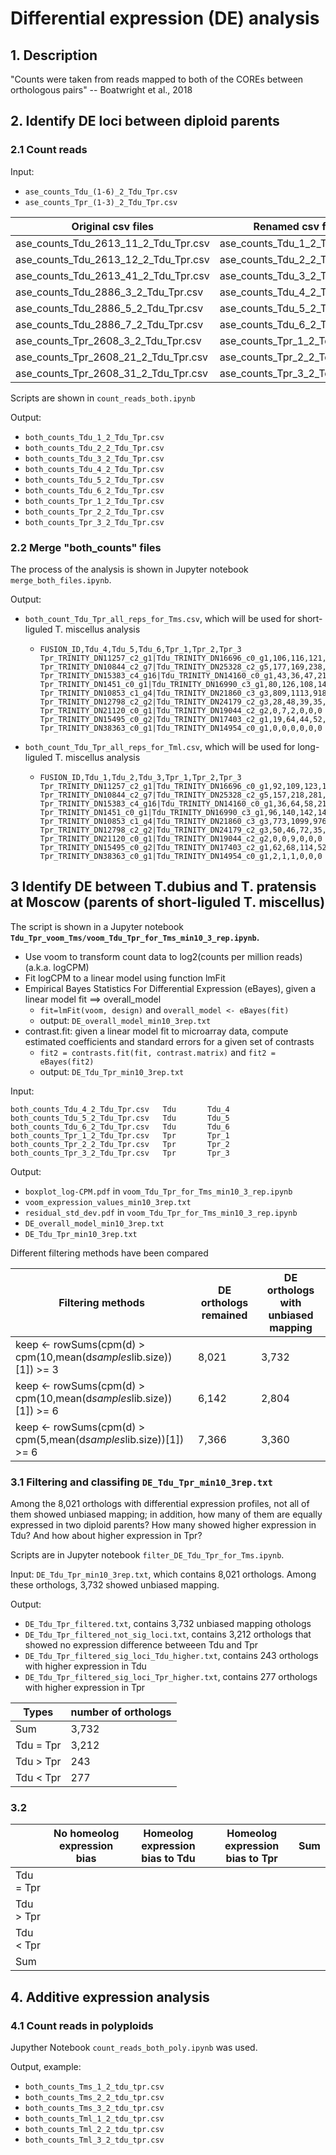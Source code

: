 # Differential expression (DE) analysis
## 1. Description
"Counts were taken from reads mapped to both of the COREs between orthologous pairs" -- Boatwright et al., 2018

## 2. Identify DE loci between diploid parents
### 2.1 Count reads

Input:
  - `ase_counts_Tdu_(1-6)_2_Tdu_Tpr.csv`
  - `ase_counts_Tpr_(1-3)_2_Tdu_Tpr.csv`

| Original csv files | Renamed csv files |
| -- | -- |
| ase_counts_Tdu_2613_11_2_Tdu_Tpr.csv | ase_counts_Tdu_1_2_Tdu_Tpr.csv |
| ase_counts_Tdu_2613_12_2_Tdu_Tpr.csv | ase_counts_Tdu_2_2_Tdu_Tpr.csv |
| ase_counts_Tdu_2613_41_2_Tdu_Tpr.csv | ase_counts_Tdu_3_2_Tdu_Tpr.csv |
| ase_counts_Tdu_2886_3_2_Tdu_Tpr.csv | ase_counts_Tdu_4_2_Tdu_Tpr.csv |
| ase_counts_Tdu_2886_5_2_Tdu_Tpr.csv | ase_counts_Tdu_5_2_Tdu_Tpr.csv |
| ase_counts_Tdu_2886_7_2_Tdu_Tpr.csv | ase_counts_Tdu_6_2_Tdu_Tpr.csv |
| ase_counts_Tpr_2608_3_2_Tdu_Tpr.csv | ase_counts_Tpr_1_2_Tdu_Tpr.csv |
| ase_counts_Tpr_2608_21_2_Tdu_Tpr.csv | ase_counts_Tpr_2_2_Tdu_Tpr.csv |
| ase_counts_Tpr_2608_31_2_Tdu_Tpr.csv | ase_counts_Tpr_3_2_Tdu_Tpr.csv |

Scripts are shown in `count_reads_both.ipynb`

Output:
  - `both_counts_Tdu_1_2_Tdu_Tpr.csv`
  - `both_counts_Tdu_2_2_Tdu_Tpr.csv`
  - `both_counts_Tdu_3_2_Tdu_Tpr.csv`
  - `both_counts_Tdu_4_2_Tdu_Tpr.csv`
  - `both_counts_Tdu_5_2_Tdu_Tpr.csv`
  - `both_counts_Tdu_6_2_Tdu_Tpr.csv`
  - `both_counts_Tpr_1_2_Tdu_Tpr.csv`
  - `both_counts_Tpr_2_2_Tdu_Tpr.csv`
  - `both_counts_Tpr_3_2_Tdu_Tpr.csv`

### 2.2 Merge "both_counts" files
The process of the analysis is shown in Jupyter notebook `merge_both_files.ipynb`.

Output:
  - `both_count_Tdu_Tpr_all_reps_for_Tms.csv`, which will be used for short-liguled T. miscellus analysis
    - ```
      FUSION_ID,Tdu_4,Tdu_5,Tdu_6,Tpr_1,Tpr_2,Tpr_3
      Tpr_TRINITY_DN11257_c2_g1|Tdu_TRINITY_DN16696_c0_g1,106,116,121,103,173,78
      Tpr_TRINITY_DN10844_c2_g7|Tdu_TRINITY_DN25328_c2_g5,177,169,238,204,402,205
      Tpr_TRINITY_DN15383_c4_g16|Tdu_TRINITY_DN14160_c0_g1,43,36,47,21,25,18
      Tpr_TRINITY_DN1451_c0_g1|Tdu_TRINITY_DN16990_c3_g1,80,126,108,141,200,119
      Tpr_TRINITY_DN10853_c1_g4|Tdu_TRINITY_DN21860_c3_g3,809,1113,918,751,1281,700
      Tpr_TRINITY_DN12798_c2_g2|Tdu_TRINITY_DN24179_c2_g3,28,48,39,35,118,55
      Tpr_TRINITY_DN21120_c0_g1|Tdu_TRINITY_DN19044_c2_g2,0,7,2,0,0,0
      Tpr_TRINITY_DN15495_c0_g2|Tdu_TRINITY_DN17403_c2_g1,19,64,44,52,62,33
      Tpr_TRINITY_DN38363_c0_g1|Tdu_TRINITY_DN14954_c0_g1,0,0,0,0,0,0
      ```
  - `both_count_Tdu_Tpr_all_reps_for_Tml.csv`, which will be used for long-liguled T. miscellus analysis
    - ```
      FUSION_ID,Tdu_1,Tdu_2,Tdu_3,Tpr_1,Tpr_2,Tpr_3
      Tpr_TRINITY_DN11257_c2_g1|Tdu_TRINITY_DN16696_c0_g1,92,109,123,103,173,78
      Tpr_TRINITY_DN10844_c2_g7|Tdu_TRINITY_DN25328_c2_g5,157,218,281,204,402,205
      Tpr_TRINITY_DN15383_c4_g16|Tdu_TRINITY_DN14160_c0_g1,36,64,58,21,25,18
      Tpr_TRINITY_DN1451_c0_g1|Tdu_TRINITY_DN16990_c3_g1,96,140,142,141,200,119
      Tpr_TRINITY_DN10853_c1_g4|Tdu_TRINITY_DN21860_c3_g3,773,1099,976,751,1281,700
      Tpr_TRINITY_DN12798_c2_g2|Tdu_TRINITY_DN24179_c2_g3,50,46,72,35,118,55
      Tpr_TRINITY_DN21120_c0_g1|Tdu_TRINITY_DN19044_c2_g2,0,0,9,0,0,0
      Tpr_TRINITY_DN15495_c0_g2|Tdu_TRINITY_DN17403_c2_g1,62,68,114,52,62,33
      Tpr_TRINITY_DN38363_c0_g1|Tdu_TRINITY_DN14954_c0_g1,2,1,1,0,0,0
      ```

## 3 Identify DE between T.dubius and T. pratensis at Moscow (parents of short-liguled T. miscellus)
The script is shown in a Jupyter notebook **`Tdu_Tpr_voom_Tms/voom_Tdu_Tpr_for_Tms_min10_3_rep.ipynb`.**
  - Use voom to transform count data to log2(counts per million reads) (a.k.a. logCPM)
  - Fit logCPM to a linear model using function lmFit
  - Empirical Bayes Statistics For Differential Expression (eBayes), given a linear model fit ==> overall_model
    - `fit=lmFit(voom, design)` and `overall_model <- eBayes(fit)`
    - output: `DE_overall_model_min10_3rep.txt`
  - contrast.fit: given a linear model fit to microarray data, compute estimated coefficients and standard errors for a given set of contrasts
    - `fit2 = contrasts.fit(fit, contrast.matrix)` and `fit2 = eBayes(fit2)`
    - output: `DE_Tdu_Tpr_min10_3rep.txt`

Input:
```
both_counts_Tdu_4_2_Tdu_Tpr.csv   Tdu       Tdu_4
both_counts_Tdu_5_2_Tdu_Tpr.csv   Tdu       Tdu_5
both_counts_Tdu_6_2_Tdu_Tpr.csv   Tdu       Tdu_6
both_counts_Tpr_1_2_Tdu_Tpr.csv   Tpr       Tpr_1
both_counts_Tpr_2_2_Tdu_Tpr.csv   Tpr       Tpr_2
both_counts_Tpr_3_2_Tdu_Tpr.csv   Tpr       Tpr_3
```

Output:
  - `boxplot_log-CPM.pdf` in `voom_Tdu_Tpr_for_Tms_min10_3_rep.ipynb`
  - `voom_expression_values_min10_3rep.txt`
  - `residual_std_dev.pdf` in `voom_Tdu_Tpr_for_Tms_min10_3_rep.ipynb`
  - `DE_overall_model_min10_3rep.txt`
  - `DE_Tdu_Tpr_min10_3rep.txt`
  
Different filtering methods have been compared

| Filtering methods | DE orthologs remained | DE orthologs with unbiased mapping |
| -- | -- | -- |
| keep <- rowSums(cpm(d) > cpm(10,mean(d$samples$lib.size))[1]) >= 3 | 8,021 | 3,732 |
| keep <- rowSums(cpm(d) > cpm(10,mean(d$samples$lib.size))[1]) >= 6 | 6,142 | 2,804 |
| keep <- rowSums(cpm(d) > cpm(5,mean(d$samples$lib.size))[1]) >= 6 | 7,366 | 3,360 |

### 3.1 Filtering and classifing `DE_Tdu_Tpr_min10_3rep.txt`
Among the 8,021 orthologs with differential expression profiles, not all of them showed unbiased mapping; in addition, how many of them are equally expressed in two diploid parents? How many showed higher expression in Tdu? And how about higher expression in Tpr?

Scripts are in Jupyter notebook `filter_DE_Tdu_Tpr_for_Tms.ipynb`.

Input: `DE_Tdu_Tpr_min10_3rep.txt`, which contains 8,021 orthologs. Among these orthologs, 3,732 showed unbiased mapping.

Output:
  - `DE_Tdu_Tpr_filtered.txt`, contains 3,732 unbiased mapping othologs
  - `DE_Tdu_Tpr_filtered_not_sig_loci.txt`, contains 3,212 orthologs that showed no expression difference betweeen Tdu and Tpr
  - `DE_Tdu_Tpr_filtered_sig_loci_Tdu_higher.txt`, contains 243 orthologs with higher expression in Tdu
  - `DE_Tdu_Tpr_filtered_sig_loci_Tpr_higher.txt`, contains 277 orthologs with higher expression in Tpr

| Types | number of orthologs |
| -- | -- |
| Sum | 3,732 |
| Tdu = Tpr | 3,212 |
| Tdu > Tpr | 243 |
| Tdu < Tpr | 277 |

### 3.2


|    | No homeolog expression bias | Homeolog expression bias to Tdu | Homeolog expression bias to Tpr | Sum |
| -- | -- | -- | -- | -- |
| Tdu = Tpr | | | | |
| Tdu > Tpr | | | | |
| Tdu < Tpr | | | | |
| Sum | | | | |





## 4. Additive expression analysis
### 4.1 Count reads in polyploids
Jupyther Notebook `count_reads_both_poly.ipynb` was used.

Output, example:
  - `both_counts_Tms_1_2_tdu_tpr.csv`
  - `both_counts_Tms_2_2_tdu_tpr.csv`
  - `both_counts_Tms_3_2_tdu_tpr.csv`
  - `both_counts_Tml_1_2_tdu_tpr.csv`
  - `both_counts_Tml_2_2_tdu_tpr.csv`
  - `both_counts_Tml_3_2_tdu_tpr.csv`



